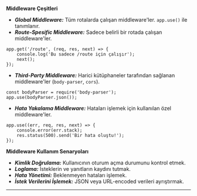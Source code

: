 **Middleware Çeşitleri**

- ***Global Middleware:*** Tüm rotalarda çalışan middleware'ler. `app.use()` ile tanımlanır. 
- ***Route-Spesific Middleware:*** Sadece belirli bir rotada çalışan middleware'ler.
```
app.get('/route', (req, res, next) => {
    console.log('Bu sadece /route için çalışır');
    next();
});
```
- ***Third-Party Middleware:*** Harici kütüphaneler tarafından sağlanan middleware'ler (`body-parser`, `cors`).
```
const bodyParser = require('body-parser');
app.use(bodyParser.json());
```
- ***Hata Yakalama Middleware:*** Hataları işlemek için kullanılan özel middleware'ler.
```
app.use((err, req, res, next) => {
    console.error(err.stack);
    res.status(500).send('Bir hata oluştu!');
});
```
**Middleware Kullanım Senaryoları**

- ***Kimlik Doğrulama:*** Kullanıcının oturum açma durumunu kontrol etmek.
- ***Loglama:*** İsteklerin ve yanıtların kaydını tutmak.
- ***Hata Yönetimi:*** Beklenmeyen hataları işlemek.
- ***İstek Verilerini İşlemek:*** JSON veya URL-encoded verileri ayrıştırmak.

---